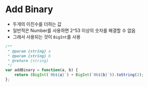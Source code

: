 # Add Binary

- 두개의 이진수를 더하는 값
- 일반적은 Number를 사용하면 2^53 이상의 숫자를 해결할 수 없음
- 그래서 사용되는 것이 `BigInt`를 사용

```javascript
/**
 * @param {string} a
 * @param {string} b
 * @return {string}
 */
var addBinary = function(a, b) {
    return (BigInt(`0b${a}`) + BigInt(`0b${b}`)).toString(2);
};
```


